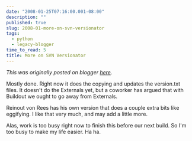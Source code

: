 ```yaml
---
date: "2008-01-25T07:16:00.001-08:00"
description: ""
published: true
slug: 2008-01-more-on-svn-versionator
tags:
  - python
  - legacy-blogger
time_to_read: 5
title: More on SVN Versionator
---
```


_This was originally posted on blogger [here](https://pydanny.blogspot.com/2008/01/more-on-svn-versionator.html)_.

Mostly done. Right now it does the copying and updates the version.txt files. It doesn't do the Externals yet, but a coworker has argued that with Buildout we ought to go away from Externals.

Reinout von Rees has his own version that does a couple extra bits like eggifying. I like that very much, and may add a little more.

Alas, work is too busy right now to finish this before our next build. So I'm too busy to make my life easier. Ha ha.
